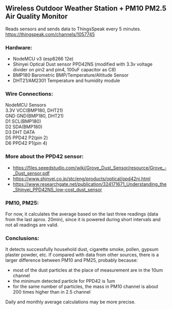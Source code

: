 ## Wireless Outdoor Weather Station + PM10 PM2.5 Air Quality Monitor
Reads sensors and sends data to ThingsSpeak every 5 minutes.
https://thingspeak.com/channels/1057745

### Hardware:
- NodeMCU v3 (esp8266 12e)
- Shinyei Optical Dust sensor PPD42NS (modified with 3.3v voltage divider on pin2 and pin4, 100uF capacitor as C8)
- BMP180 Barometric BMP/Temperature/Altitude Sensor
- DHT21/AM2301 Temperature and humidity module

### Wire Connections:
NodeMCU     Sensors  
3.3V        VCC(BMP180, DHT21)  
GND         GND(BMP180, DHT21)  
D1          SCL(BMP180)  
D2          SDA(BMP180)  
D3          DHT DATA  
D5          PPD42 P2(pin 2)  
D6          PPD42 P1(pin 4)    

### More about the PPD42 sensor:
- https://files.seeedstudio.com/wiki/Grove_Dust_Sensor/resource/Grove_-_Dust_sensor.pdf
- https://www.shinyei.co.jp/stc/eng/products/optical/ppd42nj.html
- https://www.researchgate.net/publication/324171671_Understanding_the_Shinyei_PPD42NS_low-cost_dust_sensor

### PM10, PM25:
For now, it calculates the average based on the last three readings (data from the last aprox. 20min),
since it is powered during short intervals and not all readings are valid.

### Conclusions:
It detects successfully household dust, cigarette smoke, pollen, gypsum plaster powder, etc.
If compared with data from other sources, there is a larger difference between PM10 and PM25, probably because:
- most of the dust particles at the place of measurement are in the 10um channel
- the minimum detected particle for PPD42 is 1um
- for the same number of particles, the mass in PM10 channel is about 200 times higher than in 2.5 channel

Daily and monthly average calculations may be more precise.

